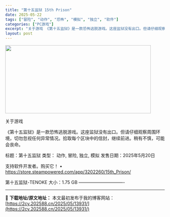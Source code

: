 ```yaml
---
title: "第十五监狱 15th Prison"
date: 2025-05-22
tags: ["冒险", "动作", "恐怖", "模拟", "独立", "软件"]
categories: ["PC游戏"]
excerpt: "关于游戏 《第十五监狱》是一款恐怖逃脱游戏。这座监狱没有出口。但请仔细观察周围环境，切勿忽视任何异常情况。拾取每个区块中的信封，继续前进。稍有不慎，可能会丧命。 标题：第十五监狱 类型： 动作, 冒险, 独立, 模拟 发售日期：2025年5月20日 支持软件开发者。购买它！ • https://st&hellip;"
layout: post
---
```


<img src="https://2cy.202588.cn/wp-content/uploads/2025/05/2025052207154231.webp" alt="" width="460" height="215" class="aligncenter size-full wp-image-13922" />

关于游戏

《第十五监狱》是一款恐怖逃脱游戏。这座监狱没有出口。但请仔细观察周围环境，切勿忽视任何异常情况。拾取每个区块中的信封，继续前进。稍有不慎，可能会丧命。

标题：第十五监狱
类型： 动作, 冒险, 独立, 模拟
发售日期：2025年5月20日

支持软件开发者。购买它！
• https://store.steampowered.com/app/3202260/15th_Prison/

第十五监狱-TENOKE
大小：1.75 GB
——————————- 

---
📖 **下载地址/原文地址：** 本文最初发布于我的博客网站：[https://2cy.202588.cn/2025/05/13931/](https://2cy.202588.cn/2025/05/13931/)
